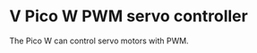 V Pico W PWM servo controller
=============================

The Pico W can control servo motors with PWM.
